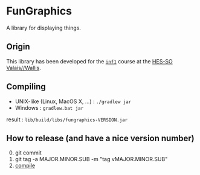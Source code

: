 # FunGraphics
A library for displaying things.

## Origin
This library has been developed for the [`inf1`](https://inf1.begincoding.net) course at the [HES-SO Valais//Wallis](https://www.hevs.ch).

## Compiling
* UNIX-like (Linux, MacOS X, ...) : ```./gradlew jar```
* Windows : ```gradlew.bat jar```

result : `lib/build/libs/fungraphics-VERSION.jar`

## How to release (and have a nice version number)
0. git commit
1. git tag -a MAJOR.MINOR.SUB -m "tag vMAJOR.MINOR.SUB"
2. [compile](#Compiling)
